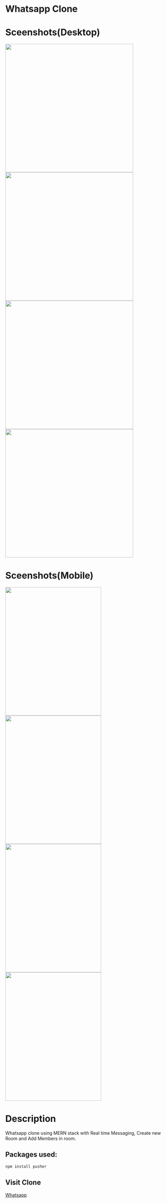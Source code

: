 # Whatsapp Clone
# Sceenshots(Desktop)
<img src="https://i.ibb.co/Gt82zGy/Screenshot-22.png" width=400/>       <img src="https://i.ibb.co/xjWcZkj/Screenshot-23.png" width=400/>
<img src="https://i.ibb.co/0J5QFTD/Screenshot-24.png" width=400/>       <img src="https://i.ibb.co/qx3JcNR/Screenshot-25.png" width=400/>

# Sceenshots(Mobile)
<img src="https://i.ibb.co/xXyRTLZ/Screenshot-20210518-201756-Chrome.jpg" width=300 height=400/>        <img src="https://i.ibb.co/f4WnRRL/Screenshot-20210518-201758-Chrome.jpg" width=300 height=400/>        <img src="https://i.ibb.co/CwM6yxw/Screenshot-20210518-201819-Chrome.jpg" width=300 height=400/>        
<img src="https://i.ibb.co/qmfckmY/Screenshot-20210518-201833-Chrome.jpg" width=300 height=400/>
# Description

Whatsapp clone using MERN stack with Real time Messaging, Create new Room and Add Members in room.

## Packages used:


```bash
npm install pusher
```

## Visit Clone
[Whatsapp](https://surajcodeswhatsapp.herokuapp.com)

